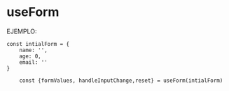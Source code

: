 # useForm


EJEMPLO:

    const intialForm = {
        name: '',
        age: 0,
        email: ''
    }
```
    const {formValues, handleInputChange,reset} = useForm(intialForm)
```